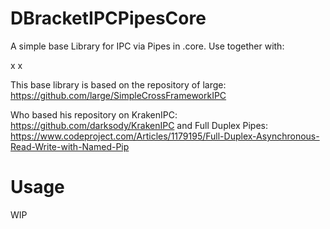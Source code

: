 # DBracketIPCPipesCore

A simple base Library for IPC via Pipes in .core. Use together with:

x
x

This base library is based on the repository of large:
https://github.com/large/SimpleCrossFrameworkIPC

Who based his repository on KrakenIPC: https://github.com/darksody/KrakenIPC and Full Duplex Pipes: https://www.codeproject.com/Articles/1179195/Full-Duplex-Asynchronous-Read-Write-with-Named-Pip

# Usage
WIP